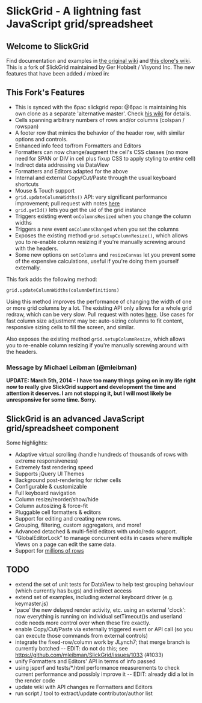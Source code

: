 # SlickGrid - A lightning fast JavaScript grid/spreadsheet

## Welcome to SlickGrid

Find documentation and examples in [the original wiki](https://github.com/mleibman/SlickGrid/wiki) and [this clone's wiki](https://github.com/GerHobbelt/SlickGrid/wiki).
This is a fork of SlickGrid maintained by Ger Hobbelt / Visyond Inc. The new features that have been added / mixed in:

## This Fork's Features

* This is synced with the 6pac slickgrid repo: @6pac is maintaining his own clone as a separate 'alternative master'. Check [his wiki](https://github.com/6pac/SlickGrid/wiki) for details.
* Cells spanning arbitrary numbers of rows and/or columns (colspan / rowspan)
* A footer row that mimics the behavior of the header row, with similar options and controls.
* Enhanced info feed to/from Formatters and Editors
* Formatters can now change/augment the cell's CSS classes (no more need for SPAN or DIV in cell plus fixup CSS to apply styling to *entire* cell)
* Indirect data addressing via DataView
* Formatters and Editors adapted for the above
* Internal and external Copy/Cut/Paste through the usual keyboard shortcuts
* Mouse & Touch support
* `grid.updateColumnWidths()` API: very significant performance improvement; pull request with notes [here](https://github.com/mleibman/SlickGrid/pull/897)
* `grid.getId()` lets you get the uid of the grid instance
* Triggers existing event `onColumnsResized` when you change the column widths
* Triggers a new event `onColumnsChanged` when you set the columns
* Exposes the existing method `grid.setupColumnResize()`, which allows you to re-enable column resizing if you're manually screwing around with the headers.
* Some new options on `setColumns` and `resizeCanvas` let you prevent some of the expensive calculations, useful if you're doing them yourself externally.



This fork adds the following method:

```
grid.updateColumnWidths(columnDefinitions)
```

Using this method improves the performance of changing the width of one or more grid columns by a lot. The existing API only allows for a whole grid redraw, which can be very slow. Pull request with notes [here](https://github.com/mleibman/SlickGrid/pull/897). Use cases for fast column size adjustment may be: auto-sizing columns to fit content, responsive sizing cells to fill the screen, and similar. 

Also exposes the existing method `grid.setupColumnResize`, which allows you to re-enable column resizing if you're manually screwing around with the headers.



### Message by Michael Leibman (@mleibman)

**UPDATE:  March 5th, 2014 - I have too many things going on in my life right now to really give SlickGrid support and development the time and attention it deserves.  I am not stopping it, but I will most likely be unresponsive for some time.  Sorry.**

## SlickGrid is an advanced JavaScript grid/spreadsheet component

Some highlights:

* Adaptive virtual scrolling (handle hundreds of thousands of rows with extreme responsiveness)
* Extremely fast rendering speed
* Supports jQuery UI Themes
* Background post-rendering for richer cells
* Configurable & customizable
* Full keyboard navigation
* Column resize/reorder/show/hide
* Column autosizing & force-fit
* Pluggable cell formatters & editors
* Support for editing and creating new rows.
* Grouping, filtering, custom aggregators, and more!
* Advanced detached & multi-field editors with undo/redo support.
* “GlobalEditorLock” to manage concurrent edits in cases where multiple Views on a page can edit the same data.
* Support for [millions of rows](http://stackoverflow.com/a/2569488/1269037)


## TODO

* extend the set of unit tests for DataView to help test grouping behaviour (which currently has bugs) and indirect access
* extend set of examples, including external keyboard driver (e.g. keymaster.js)
* 'pace' the new delayed render activity, etc. using an external 'clock': now everything is running on individual setTimeout()s and userland code needs more control over when these fire exactly.
* enable Copy/Cut/Paste via externally triggered event or API call (so you can execute those commands from external controls)
* integrate the fixed-row/column work by JLynch7; that merge branch is currently botched -- EDIT: do not do this; see https://github.com/mleibman/SlickGrid/issues/1033 (#1033)
* unify Formatters and Editors' API in terms of info passed
* using jsperf and tests/*.html performance measurements to check current performance and possibly improve it -- EDIT: already did a lot in the render code
* update wiki with API changes re Formatters and Editors
* run script / tool to extract/update contributor/author list

